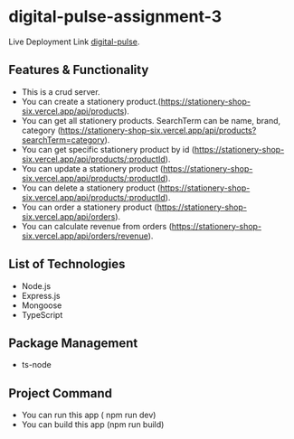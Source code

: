 # digital-pulse-assignment-3

Live Deployment Link [digital-pulse](https://stationery-shop-six.vercel.app/).

## Features & Functionality

- This is a crud server.
- You can create a stationery product.(https://stationery-shop-six.vercel.app/api/products).
- You can get all stationery products. SearchTerm can be name, brand, category (https://stationery-shop-six.vercel.app/api/products?searchTerm=category).
- You can get  specific stationery product by id (https://stationery-shop-six.vercel.app/api/products/:productId).
- You can update a stationery product (https://stationery-shop-six.vercel.app/api/products/:productId).
- You can delete a stationery product (https://stationery-shop-six.vercel.app/api/products/:productId).
- You can order a stationery product (https://stationery-shop-six.vercel.app/api/orders).
- You can calculate revenue from orders (https://stationery-shop-six.vercel.app/api/orders/revenue).

## List of Technologies

- Node.js
- Express.js
- Mongoose
- TypeScript

## Package Management

- ts-node

## Project Command

- You can run this app ( npm run dev)
- You can build this app (npm run build)